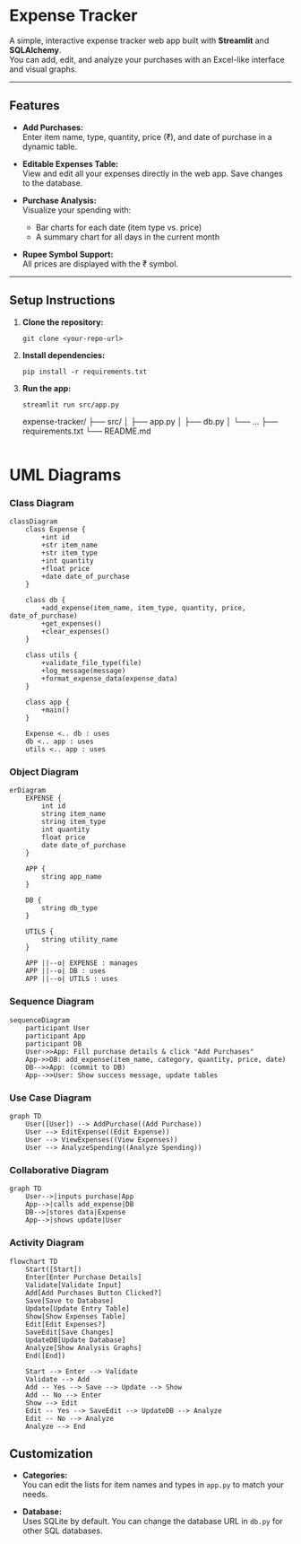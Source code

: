 # Expense Tracker

A simple, interactive expense tracker web app built with **Streamlit** and **SQLAlchemy**.  
You can add, edit, and analyze your purchases with an Excel-like interface and visual graphs.

---

## Features

- **Add Purchases:**  
  Enter item name, type, quantity, price (₹), and date of purchase in a dynamic table.

- **Editable Expenses Table:**  
  View and edit all your expenses directly in the web app. Save changes to the database.

- **Purchase Analysis:**  
  Visualize your spending with:
  - Bar charts for each date (item type vs. price)
  - A summary chart for all days in the current month

- **Rupee Symbol Support:**  
  All prices are displayed with the ₹ symbol.

---

## Setup Instructions

1. **Clone the repository:**
    ```
    git clone <your-repo-url>
    ```

2. **Install dependencies:**
    ```
    pip install -r requirements.txt
    ```

3. **Run the app:**
    ```
    streamlit run src/app.py
    ```
    expense-tracker/
    ├── src/
    │   ├── app.py
    │   ├── db.py
    │   └── ...
    ├── requirements.txt
    └── README.md
    ```

# UML Diagrams
### Class Diagram
```mermaid
classDiagram
    class Expense {
        +int id
        +str item_name
        +str item_type
        +int quantity
        +float price
        +date date_of_purchase
    }

    class db {
        +add_expense(item_name, item_type, quantity, price, date_of_purchase)
        +get_expenses()
        +clear_expenses()
    }

    class utils {
        +validate_file_type(file)
        +log_message(message)
        +format_expense_data(expense_data)
    }

    class app {
        +main()
    }

    Expense <.. db : uses
    db <.. app : uses
    utils <.. app : uses
```
### Object Diagram
```mermaid
erDiagram
    EXPENSE {
        int id
        string item_name
        string item_type
        int quantity
        float price
        date date_of_purchase
    }

    APP {
        string app_name
    }

    DB {
        string db_type
    }

    UTILS {
        string utility_name
    }

    APP ||--o| EXPENSE : manages
    APP ||--o| DB : uses
    APP ||--o| UTILS : uses

```
### Sequence Diagram
```mermaid
sequenceDiagram
    participant User
    participant App
    participant DB
    User->>App: Fill purchase details & click "Add Purchases"
    App->>DB: add_expense(item_name, category, quantity, price, date)
    DB-->>App: (commit to DB)
    App-->>User: Show success message, update tables
```
### Use Case Diagram
```mermaid
graph TD
    User([User]) --> AddPurchase((Add Purchase))
    User --> EditExpense((Edit Expense))
    User --> ViewExpenses((View Expenses))
    User --> AnalyzeSpending((Analyze Spending))

```
### Collaborative Diagram
```mermaid
graph TD
    User-->|inputs purchase|App
    App-->|calls add_expense|DB
    DB-->|stores data|Expense
    App-->|shows update|User
```
### Activity Diagram
```mermaid
flowchart TD
    Start([Start])
    Enter[Enter Purchase Details]
    Validate[Validate Input]
    Add[Add Purchases Button Clicked?]
    Save[Save to Database]
    Update[Update Entry Table]
    Show[Show Expenses Table]
    Edit[Edit Expenses?]
    SaveEdit[Save Changes]
    UpdateDB[Update Database]
    Analyze[Show Analysis Graphs]
    End([End])

    Start --> Enter --> Validate
    Validate --> Add
    Add -- Yes --> Save --> Update --> Show
    Add -- No --> Enter
    Show --> Edit
    Edit -- Yes --> SaveEdit --> UpdateDB --> Analyze
    Edit -- No --> Analyze
    Analyze --> End
```

## Customization

- **Categories:**  
  You can edit the lists for item names and types in `app.py` to match your needs.

- **Database:**  
  Uses SQLite by default. You can change the database URL in `db.py` for other SQL databases.
